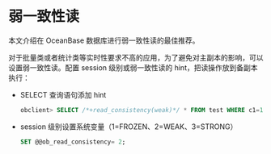 # 弱一致性读

本文介绍在 OceanBase 数据库进行弱一致性读的最佳推荐。

对于批量类或者统计类等实时性要求不高的应用，为了避免对主副本的影响，可以设置弱一致性读。配置 session 级别或弱一致性读的 hint，把读操作放到备副本执行：

* SELECT 查询语句添加 hint

  ```sql
  obclient> SELECT /*+read_consistency(weak)*/ * FROM test WHERE c1=1;
  ```

* session 级别设置系统变量（1=FROZEN、2=WEAK、3=STRONG）

  ```sql
  SET @@ob_read_consistency= 2;
  ```
